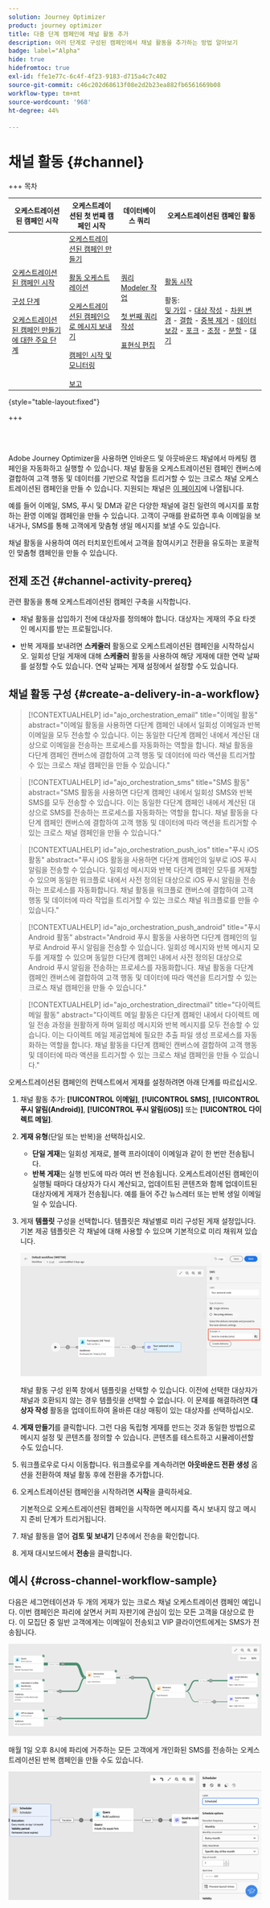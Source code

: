```yaml
---
solution: Journey Optimizer
product: journey optimizer
title: 다중 단계 캠페인에 채널 활동 추가
description: 여러 단계로 구성된 캠페인에서 채널 활동을 추가하는 방법 알아보기
badge: label="Alpha"
hide: true
hidefromtoc: true
exl-id: ffe1e77c-6c4f-4f23-9183-d715a4c7c402
source-git-commit: c46c202d68613f08e2d2b23ea882fb6561669b08
workflow-type: tm+mt
source-wordcount: '968'
ht-degree: 44%

---
```


# 채널 활동 {#channel}

+++ 목차

| 오케스트레이션된 캠페인 시작 | 오케스트레이션된 첫 번째 캠페인 시작 | 데이터베이스 쿼리 | 오케스트레이션된 캠페인 활동 |
|---|---|---|---|
| [오케스트레이션된 캠페인 시작](../gs-orchestrated-campaigns.md)<br/><br/>[구성 단계](../configuration-steps.md)<br/><br/>[오케스트레이션된 캠페인 만들기에 대한 주요 단계](../gs-campaign-creation.md) | [오케스트레이션된 캠페인 만들기](../create-orchestrated-campaign.md)<br/><br/>[활동 오케스트레이션](../orchestrate-activities.md)<br/><br/>[오케스트레이션된 캠페인으로 메시지 보내기](../send-messages.md)<br/><br/>[캠페인 시작 및 모니터링](../start-monitor-campaigns.md)<br/><br/>[보고](../reporting-campaigns.md) | [쿼리 Modeler 작업](../orchestrated-query-modeler.md)<br/><br/>[첫 번째 쿼리 작성](../build-query.md)<br/><br/>[표현식 편집](../edit-expressions.md) | [활동 시작](about-activities.md)<br/><br/>활동:<br/>[및 가입](and-join.md) - [대상 작성](build-audience.md) - [차원 변경](change-dimension.md) - [결합](combine.md) - [중복 제거](/deduplication.md) - [데이터 보강](enrichment.md) - [포크](fork.md) - [조정](reconciliation.md) - [분할](split.md) - [대기](wait.md) |

{style="table-layout:fixed"}

+++

<br/><br/>

Adobe Journey Optimizer을 사용하면 인바운드 및 아웃바운드 채널에서 마케팅 캠페인을 자동화하고 실행할 수 있습니다. 채널 활동을 오케스트레이션된 캠페인 캔버스에 결합하여 고객 행동 및 데이터를 기반으로 작업을 트리거할 수 있는 크로스 채널 오케스트레이션된 캠페인을 만들 수 있습니다. 지원되는 채널은 [이 페이지](../../channels/gs-channels.md)에 나열됩니다.

예를 들어 이메일, SMS, 푸시 및 DM과 같은 다양한 채널에 걸친 일련의 메시지를 포함하는 환영 이메일 캠페인을 만들 수 있습니다. 고객이 구매를 완료하면 후속 이메일을 보내거나, SMS를 통해 고객에게 맞춤형 생일 메시지를 보낼 수도 있습니다.

채널 활동을 사용하여 여러 터치포인트에서 고객을 참여시키고 전환을 유도하는 포괄적인 맞춤형 캠페인을 만들 수 있습니다.

## 전제 조건 {#channel-activity-prereq}

관련 활동을 통해 오케스트레이션된 캠페인 구축을 시작합니다.

* 채널 활동을 삽입하기 전에 대상자를 정의해야 합니다. 대상자는 게재의 주요 타겟인 메시지를 받는 프로필입니다.

* 반복 게재를 보내려면 **스케줄러** 활동으로 오케스트레이션된 캠페인을 시작하십시오. 일회성 단일 게재에 대해 **스케줄러** 활동을 사용하여 해당 게재에 대한 연락 날짜를 설정할 수도 있습니다. 연락 날짜는 게재 설정에서 설정할 수도 있습니다.

## 채널 활동 구성 {#create-a-delivery-in-a-workflow}

>[!CONTEXTUALHELP]
>id="ajo_orchestration_email"
>title="이메일 활동"
>abstract="이메일 활동을 사용하면 다단계 캠페인 내에서 일회성 이메일과 반복 이메일을 모두 전송할 수 있습니다. 이는 동일한 다단계 캠페인 내에서 계산된 대상으로 이메일을 전송하는 프로세스를 자동화하는 역할을 합니다. 채널 활동을 다단계 캠페인 캔버스에 결합하여 고객 행동 및 데이터에 따라 액션을 트리거할 수 있는 크로스 채널 캠페인을 만들 수 있습니다."

>[!CONTEXTUALHELP]
>id="ajo_orchestration_sms"
>title="SMS 활동"
>abstract="SMS 활동을 사용하면 다단계 캠페인 내에서 일회성 SMS와 반복 SMS를 모두 전송할 수 있습니다. 이는 동일한 다단계 캠페인 내에서 계산된 대상으로 SMS를 전송하는 프로세스를 자동화하는 역할을 합니다. 채널 활동을 다단계 캠페인 캔버스에 결합하여 고객 행동 및 데이터에 따라 액션을 트리거할 수 있는 크로스 채널 캠페인을 만들 수 있습니다."

>[!CONTEXTUALHELP]
>id="ajo_orchestration_push_ios"
>title="푸시 iOS 활동"
>abstract="푸시 iOS 활동을 사용하면 다단계 캠페인의 일부로 iOS 푸시 알림을 전송할 수 있습니다. 일회성 메시지와 반복 다단계 캠페인 모두를 게재할 수 있으며 동일한 워크플로 내에서 사전 정의된 대상으로 iOS 푸시 알림을 전송하는 프로세스를 자동화합니다. 채널 활동을 워크플로 캔버스에 결합하여 고객 행동 및 데이터에 따라 작업을 트리거할 수 있는 크로스 채널 워크플로를 만들 수 있습니다."

>[!CONTEXTUALHELP]
>id="ajo_orchestration_push_android"
>title="푸시 Android 활동"
>abstract="Android 푸시 활동을 사용하면 다단계 캠페인의 일부로 Android 푸시 알림을 전송할 수 있습니다. 일회성 메시지와 반복 메시지 모두를 게재할 수 있으며 동일한 다단계 캠페인 내에서 사전 정의된 대상으로 Android 푸시 알림을 전송하는 프로세스를 자동화합니다. 채널 활동을 다단계 캠페인 캔버스에 결합하여 고객 행동 및 데이터에 따라 액션을 트리거할 수 있는 크로스 채널 캠페인을 만들 수 있습니다."

>[!CONTEXTUALHELP]
>id="ajo_orchestration_directmail"
>title="다이렉트 메일 활동"
>abstract="다이렉트 메일 활동은 다단계 캠페인 내에서 다이렉트 메일 전송 과정을 원활하게 하며 일회성 메시지와 반복 메시지를 모두 전송할 수 있습니다. 이는 다이렉트 메일 제공업체에 필요한 추출 파일 생성 프로세스를 자동화하는 역할을 합니다. 채널 활동을 다단계 캠페인 캔버스에 결합하여 고객 행동 및 데이터에 따라 액션을 트리거할 수 있는 크로스 채널 캠페인을 만들 수 있습니다."

오케스트레이션된 캠페인의 컨텍스트에서 게재를 설정하려면 아래 단계를 따르십시오.

1. 채널 활동 추가: **[!UICONTROL 이메일]**, **[!UICONTROL SMS]**, **[!UICONTROL 푸시 알림(Android)]**, **[!UICONTROL 푸시 알림(iOS)]** 또는 **[!UICONTROL 다이렉트 메일]**.

1. **게재 유형**(단일 또는 반복)을 선택하십시오.

   * **단일 게재**&#x200B;는 일회성 게재로, 블랙 프라이데이 이메일과 같이 한 번만 전송됩니다.
   * **반복 게재**&#x200B;는 실행 빈도에 따라 여러 번 전송됩니다. 오케스트레이션된 캠페인이 실행될 때마다 대상자가 다시 계산되고, 업데이트된 콘텐츠와 함께 업데이트된 대상자에게 게재가 전송됩니다. 예를 들어 주간 뉴스레터 또는 반복 생일 이메일일 수 있습니다.

1. 게재 **템플릿** 구성을 선택합니다. 템플릿은 채널별로 미리 구성된 게재 설정입니다. 기본 제공 템플릿은 각 채널에 대해 사용할 수 있으며 기본적으로 미리 채워져 있습니다.

   ![](../assets/delivery-activity-in-wf.png)

   채널 활동 구성 왼쪽 창에서 템플릿을 선택할 수 있습니다. 이전에 선택한 대상자가 채널과 호환되지 않는 경우 템플릿을 선택할 수 없습니다. 이 문제를 해결하려면 **대상자 작성** 활동을 업데이트하여 올바른 대상 매핑이 있는 대상자를 선택하십시오.

1. **게재 만들기**&#x200B;를 클릭합니다. 그런 다음 독립형 게재를 만드는 것과 동일한 방법으로 메시지 설정 및 콘텐츠를 정의할 수 있습니다. 콘텐츠를 테스트하고 시뮬레이션할 수도 있습니다.

1. 워크플로우로 다시 이동합니다. 워크플로우를 계속하려면 **아웃바운드 전환 생성** 옵션을 전환하여 채널 활동 후에 전환을 추가합니다.

1. 오케스트레이션된 캠페인을 시작하려면 **시작**&#x200B;을 클릭하세요.

   기본적으로 오케스트레이션된 캠페인을 시작하면 메시지를 즉시 보내지 않고 메시지 준비 단계가 트리거됩니다.

1. 채널 활동을 열어 **검토 및 보내기** 단추에서 전송을 확인합니다.

1. 게재 대시보드에서 **전송**&#x200B;을 클릭합니다.

## 예시 {#cross-channel-workflow-sample}

다음은 세그먼테이션과 두 개의 게재가 있는 크로스 채널 오케스트레이션 캠페인 예입니다. 이번 캠페인은 파리에 살면서 커피 자판기에 관심이 있는 모든 고객을 대상으로 한다. 이 모집단 중 일반 고객에게는 이메일이 전송되고 VIP 클라이언트에게는 SMS가 전송됩니다.

![](../assets/workflow-channel-example.png)

<!--
description, which use case you can perform (common other activities that you can link before of after the activity)

how to add and configure the activity

example of a configured activity within a workflow
The Email delivery activity allows you to configure the sending an email in a workflow. 

-->

매월 1일 오후 8시에 파리에 거주하는 모든 고객에게 개인화된 SMS를 전송하는 오케스트레이션된 반복 캠페인을 만들 수도 있습니다.

![](../assets/workflow-channel-example2.png)

<!-- Scheduled emails available?

This can be a single send email and sent just once, or it can be a recurring email.
* Single send emails are standard emails, sent once.
* Recurring emails allow you to send the same email multiple times to different targets over a defined period. You can aggregate the deliveries per period in order to get reports that correspond to your needs.

When linked to a scheduler, you can define recurring emails.
Email recipients are defined upstream of the activity in the same workflow, via an Audience targeting activity.

-->


<!--The message preparation is triggered according to the workflow execution parameters. From the message dashboard, you can select whether to request or not a manual confirmation to send the message (required by default). You can start the workflow manually or place a scheduler activity in the workflow to automate execution.-->
